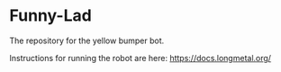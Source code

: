 # Funny-Lad
The repository for the yellow bumper bot.

Instructions for running the robot are here: https://docs.longmetal.org/
